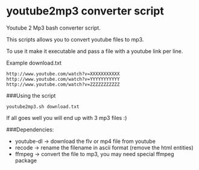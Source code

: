 youtube2mp3 converter script
============================

Youtube 2 Mp3 bash converter script.

This scripts allows you to convert youtube files to mp3.

To use it make it executable and pass a file with a youtube link per line.

Example download.txt

    http://www.youtube.com/watch?v=XXXXXXXXXXX
    http://www.youtube.com/watch?v=YYYYYYYYYYY
    http://www.youtube.com/watch?v=ZZZZZZZZZZZ


###Using the script

    youtube2mp3.sh download.txt


If all goes well you will end up with 3 mp3 files :)

###Dependencies:

* youtube-dl -> download the flv or mp4 file from youtube
* recode -> rename the filename in ascii format (remove the html entities)
* ffmpeg -> convert the file to mp3, you may need special ffmpeg package

